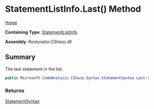 # StatementListInfo\.Last\(\) Method

[Home](../../../../../README.md)

**Containing Type**: [StatementListInfo](../README.md)

**Assembly**: Roslynator\.CSharp\.dll

## Summary

The last statement in the list\.

```csharp
public Microsoft.CodeAnalysis.CSharp.Syntax.StatementSyntax Last()
```

### Returns

[StatementSyntax](https://docs.microsoft.com/en-us/dotnet/api/microsoft.codeanalysis.csharp.syntax.statementsyntax)

